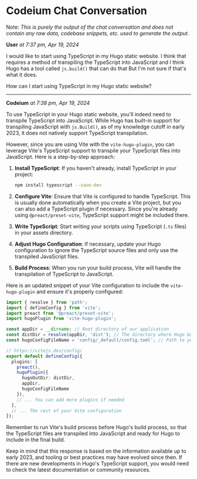 # Codeium Chat Conversation

Note: _This is purely the output of the chat conversation and does not contain any raw data, codebase snippets, etc. used to generate the output._

**User** _at 7:37 pm, Apr 19, 2024_

I would like to start using TypeScript in my Hugo static website. I think that requires a method of transpiling the TypeScript into JavaScript and I think Hugo has a tool called `js.build()` that can do that But I'm not sure if that's what it does.

How can I start using TypeScript in my Hugo static website?

---

**Codeium** _at 7:38 pm, Apr 19, 2024_

To use TypeScript in your Hugo static website, you'll indeed need to transpile TypeScript into JavaScript. While Hugo has built-in support for transpiling JavaScript with `js.Build()`, as of my knowledge cutoff in early 2023, it does not natively support TypeScript transpilation. 

However, since you are using Vite with the `vite-hugo-plugin`, you can leverage Vite's TypeScript support to transpile your TypeScript files into JavaScript. Here is a step-by-step approach:

1. **Install TypeScript**: If you haven't already, install TypeScript in your project:
   ```bash
   npm install typescript --save-dev
   ```

2. **Configure Vite**: Ensure that Vite is configured to handle TypeScript. This is usually done automatically when you create a Vite project, but you can also add a TypeScript plugin if necessary. Since you're already using `@preact/preset-vite`, TypeScript support might be included there.

3. **Write TypeScript**: Start writing your scripts using TypeScript (`.ts` files) in your assets directory.

4. **Adjust Hugo Configuration**: If necessary, update your Hugo configuration to ignore the TypeScript source files and only use the transpiled JavaScript files.

5. **Build Process**: When you run your build process, Vite will handle the transpilation of TypeScript to JavaScript.

Here is an updated snippet of your Vite configuration to include the `vite-hugo-plugin` and ensure it's properly configured:

```typescript
import { resolve } from 'path';
import { defineConfig } from 'vite';
import preact from '@preact/preset-vite';
import hugoPlugin from 'vite-hugo-plugin';

const appDir = __dirname; // Root directory of our application
const distDir = resolve(appDir, 'dist'); // The directory where Hugo builds its files
const hugoConfigFileName = 'config/_default/config.toml'; // Path to your Hugo config

// https://vitejs.dev/config/
export default defineConfig({
  plugins: [
    preact(),
    hugoPlugin({
      hugoOutDir: distDir,
      appDir,
      hugoConfigFileName
    }),
    // ... You can add more plugins if needed
  ],
  // ... The rest of your Vite configuration
});
```

Remember to run Vite's build process before Hugo's build process, so that the TypeScript files are transpiled into JavaScript and ready for Hugo to include in the final build.

Keep in mind that this response is based on the information available up to early 2023, and tooling or best practices may have evolved since then. If there are new developments in Hugo's TypeScript support, you would need to check the latest documentation or community resources.